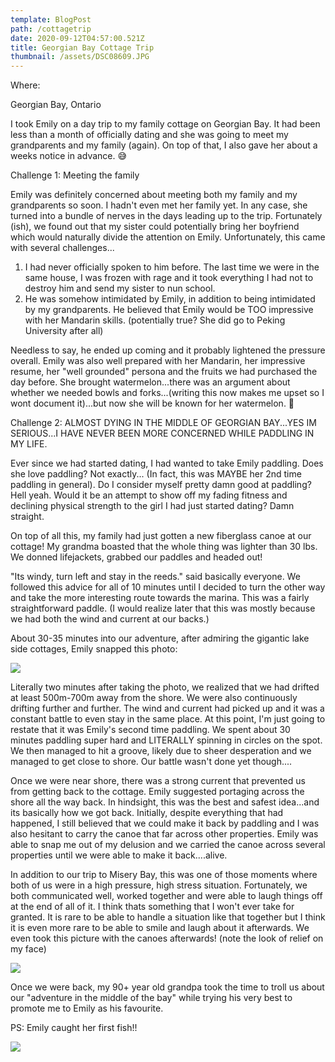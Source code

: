 ```yaml
---
template: BlogPost
path: /cottagetrip
date: 2020-09-12T04:57:00.521Z
title: Georgian Bay Cottage Trip
thumbnail: /assets/DSC08609.JPG
---
```

Where:

Georgian Bay, Ontario

I took Emily on a day trip to my family cottage on Georgian Bay.  It had been less than a month of officially dating and she was going to meet my grandparents and my family (again).  On top of that, I also gave her about a weeks notice in advance.  😅

Challenge 1: Meeting the family

Emily was definitely concerned about meeting both my family and my grandparents so soon.  I hadn't even met her family yet.  In any case, she turned into a bundle of nerves in the days leading up to the trip.  Fortunately (ish), we found out that my sister could potentially bring her boyfriend which would naturally divide the attention on Emily.  Unfortunately, this came with several challenges...

1. I had never officially spoken to him before.  The last time we were in the same house, I was frozen with rage and it took everything I had not to destroy him and send my sister to nun school.
2. He was somehow intimidated by Emily, in addition to being intimidated by my grandparents.  He believed that Emily would be TOO impressive with her Mandarin skills.  (potentially true? She did go to Peking University after all)

Needless to say, he ended up coming and it probably lightened the pressure overall.  Emily was also well prepared with her Mandarin, her impressive resume, her "well grounded" persona and the fruits we had purchased the day before.  She brought watermelon...there was an argument about whether we needed bowls and forks...(writing this now makes me upset so I wont document it)...but now she will be known for her watermelon.  🍉

Challenge 2: ALMOST DYING IN THE MIDDLE OF GEORGIAN BAY...YES IM SERIOUS...I HAVE NEVER BEEN MORE CONCERNED WHILE PADDLING IN MY LIFE.

Ever since we had started dating, I had wanted to take Emily paddling.  Does she love paddling?  Not exactly...  (In fact, this was MAYBE her 2nd time paddling in general).  Do I consider myself pretty damn good at paddling?  Hell yeah.  Would it be an attempt to show off my fading fitness and declining physical strength to the girl I had just started dating?  Damn straight. 

On top of all this, my family had just gotten a new fiberglass canoe at our cottage!  My grandma boasted that the whole thing was lighter than 30 lbs.  We donned lifejackets, grabbed our paddles and headed out!  

"Its windy, turn left and stay in the reeds." said basically everyone.  We followed this advice for all of 10 minutes until I decided to turn the other way and take the more interesting route towards the marina.  This was a fairly straightforward paddle.  (I would realize later that this was mostly because we had both the wind and current at our backs.)

About 30-35 minutes into our adventure, after admiring the gigantic lake side cottages, Emily snapped this photo:

![](/assets/DSC08609.JPG)

Literally two minutes after taking the photo, we realized that we had drifted at least 500m-700m away from the shore.  We were also continuously drifting further and further.  The wind and current had picked up and it was a constant battle to even stay in the same place.  At this point, I'm just going to restate that it was Emily's second time paddling.  We spent about 30 minutes paddling super hard and LITERALLY spinning in circles on the spot.  We then managed to hit a groove, likely due to sheer desperation and we managed to get close to shore.  Our battle wasn't done yet though....

Once we were near shore, there was a strong current that prevented us from getting back to the cottage.  Emily suggested portaging across the shore all the way back.  In hindsight, this was the best and safest idea...and its basically how we got back.  Initially, despite everything that had happened, I still believed that we could make it back by paddling and I was also hesitant to carry the canoe that far across other properties.  Emily was able to snap me out of my delusion and we carried the canoe across several properties until we were able to make it back....alive.  

In addition to our trip to Misery Bay, this was one of those moments where both of us were in a high pressure, high stress situation.  Fortunately, we both communicated well, worked together and were able to laugh things off at the end of all of it.  I think thats something that I won't ever take for granted.  It is rare to be able to handle a situation like that together but I think it is even more rare to be able to smile and laugh about it afterwards.  We even took this picture with the canoes afterwards!  (note the look of relief on my face)

![](/assets/DSC08612.JPG)

Once we were back, my 90+ year old grandpa took the time to troll us about our "adventure in the middle of the bay" while trying his very best to promote me to Emily as his favourite.  

PS: Emily caught her first fish!! 

![](/assets/DSC08613.JPG)

